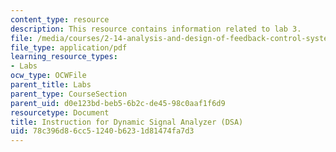 ```yaml
---
content_type: resource
description: This resource contains information related to lab 3.
file: /media/courses/2-14-analysis-and-design-of-feedback-control-systems-spring-2014/78c396d86cc51240b6231d81474fa7d3_MIT2_14S14_DSA_Ins.pdf
file_type: application/pdf
learning_resource_types:
- Labs
ocw_type: OCWFile
parent_title: Labs
parent_type: CourseSection
parent_uid: d0e123bd-beb5-6b2c-de45-98c0aaf1f6d9
resourcetype: Document
title: Instruction for Dynamic Signal Analyzer (DSA)
uid: 78c396d8-6cc5-1240-b623-1d81474fa7d3
---
```

